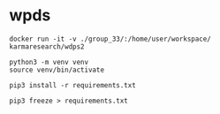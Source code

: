 # wpds

```
docker run -it -v ./group_33/:/home/user/workspace/ karmaresearch/wdps2
```

```
python3 -m venv venv
source venv/bin/activate
```

```
pip3 install -r requirements.txt
```

```
pip3 freeze > requirements.txt
```